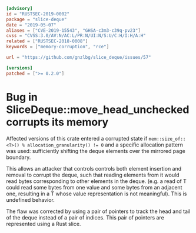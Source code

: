 ```toml
[advisory]
id = "RUSTSEC-2019-0002"
package = "slice-deque"
date = "2019-05-07"
aliases = ["CVE-2019-15543", "GHSA-c3m3-c39q-pv23"]
cvss = "CVSS:3.0/AV:N/AC:L/PR:N/UI:N/S:U/C:H/I:H/A:H"
related = ["RUSTSEC-2018-0008"]
keywords = ["memory-corruption", "rce"]

url = "https://github.com/gnzlbg/slice_deque/issues/57"

[versions]
patched = [">= 0.2.0"]
```

# Bug in SliceDeque::move_head_unchecked corrupts its memory

Affected versions of this crate entered a corrupted state if
`mem::size_of::<T>() % allocation_granularity() != 0` and a specific allocation
pattern was used: sufficiently shifting the deque elements over the mirrored
page boundary.

This allows an attacker that controls controls both element insertion and
removal to corrupt the deque, such that reading elements from it would read
bytes corresponding to other elements in the deque. (e.g. a read of T could read
some bytes from one value and some bytes from an adjacent one, resulting in a T
whose value representation is not meaningful). This is undefined behavior.
 
The flaw was corrected by using a pair of pointers to track the head and tail of
the deque instead of a pair of indices. This pair of pointers are represented
using a Rust slice.

